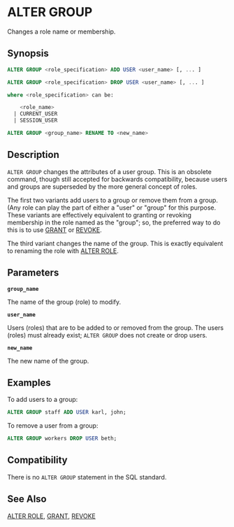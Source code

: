 # ALTER GROUP

Changes a role name or membership.

## Synopsis

```sql
ALTER GROUP <role_specification> ADD USER <user_name> [, ... ]

ALTER GROUP <role_specification> DROP USER <user_name> [, ... ]

where <role_specification> can be:

    <role_name>
  | CURRENT_USER
  | SESSION_USER

ALTER GROUP <group_name> RENAME TO <new_name>
```

## Description

`ALTER GROUP` changes the attributes of a user group. This is an obsolete command, though still accepted for backwards compatibility, because users and groups are superseded by the more general concept of roles.

The first two variants add users to a group or remove them from a group. (Any role can play the part of either a "user" or "group" for this purpose. These variants are effectively equivalent to granting or revoking membership in the role named as the "group"; so, the preferred way to do this is to use [GRANT](/docs/sql-statements/sql-stmt-grant.md) or [REVOKE](/docs/sql-statements/sql-stmt-revoke.md).

The third variant changes the name of the group. This is exactly equivalent to renaming the role with [ALTER ROLE](/docs/sql-statements/sql-stmt-alter-role.md).

## Parameters

**`group_name`**

The name of the group (role) to modify.

**`user_name`**

Users (roles) that are to be added to or removed from the group. The users (roles) must already exist; `ALTER GROUP` does not create or drop users.

**`new_name`**

The new name of the group.

## Examples

To add users to a group:

```sql
ALTER GROUP staff ADD USER karl, john;
```

To remove a user from a group:

```sql
ALTER GROUP workers DROP USER beth;
```

## Compatibility

There is no `ALTER GROUP` statement in the SQL standard.

## See Also

[ALTER ROLE](/docs/sql-statements/sql-stmt-alter-role.md), [GRANT](/docs/sql-statements/sql-stmt-grant.md), [REVOKE](/docs/sql-statements/sql-stmt-revoke.md)



